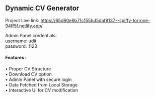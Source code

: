 ## Dynamic CV Generator

Project Live link:
https://65d60e6b71c155bd5daf9137--spiffy-torrone-94ff5f.netlify.app/

Admin Panel credentials: <br>
username: udit <br>
password: 1123<br>

#### Features :
• Proper CV Structure <br>
• Download CV option <br>
• Admin Panel with secure login <br>
• Data Fetched from Local Storage <br>
• Interactive Ui for CV modification

